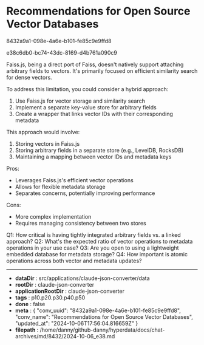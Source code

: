 # Recommendations for Open Source Vector Databases

8432a9a1-098e-4a6e-b101-fe85c9e9ffd8

e38c6db0-bc74-43dc-8169-d4b761a090c9

 Faiss.js, being a direct port of Faiss, doesn't natively support attaching arbitrary fields to vectors. It's primarily focused on efficient similarity search for dense vectors.

To address this limitation, you could consider a hybrid approach:

1. Use Faiss.js for vector storage and similarity search
2. Implement a separate key-value store for arbitrary fields
3. Create a wrapper that links vector IDs with their corresponding metadata

This approach would involve:

1. Storing vectors in Faiss.js
2. Storing arbitrary fields in a separate store (e.g., LevelDB, RocksDB)
3. Maintaining a mapping between vector IDs and metadata keys

Pros:
+ Leverages Faiss.js's efficient vector operations
+ Allows for flexible metadata storage
+ Separates concerns, potentially improving performance

Cons:
- More complex implementation
- Requires managing consistency between two stores

Q1: How critical is having tightly integrated arbitrary fields vs. a linked approach?
Q2: What's the expected ratio of vector operations to metadata operations in your use case?
Q3: Are you open to using a lightweight embedded database for metadata storage?
Q4: How important is atomic operations across both vector and metadata updates?

---

* **dataDir** : src/applications/claude-json-converter/data
* **rootDir** : claude-json-converter
* **applicationRootDir** : claude-json-converter
* **tags** : p10.p20.p30.p40.p50
* **done** : false
* **meta** : {
  "conv_uuid": "8432a9a1-098e-4a6e-b101-fe85c9e9ffd8",
  "conv_name": "Recommendations for Open Source Vector Databases",
  "updated_at": "2024-10-06T17:56:04.816659Z"
}
* **filepath** : /home/danny/github-danny/hyperdata/docs/chat-archives/md/8432/2024-10-06_e38.md